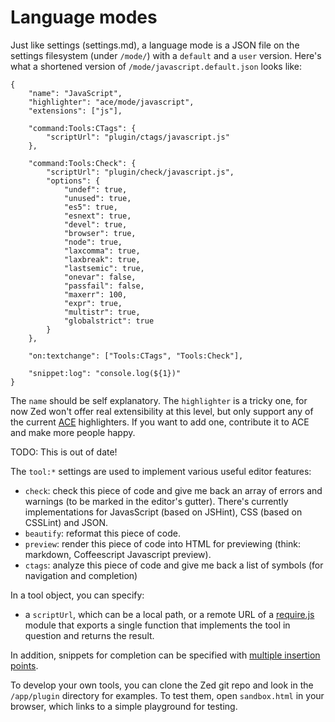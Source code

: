 Language modes
==============

Just like settings (settings.md), a language mode is a JSON file on the settings
filesystem (under `/mode/`) with a `default` and a `user` version. Here's what a
shortened version of `/mode/javascript.default.json` looks like:

    {
        "name": "JavaScript",
        "highlighter": "ace/mode/javascript",
        "extensions": ["js"],

        "command:Tools:CTags": {
            "scriptUrl": "plugin/ctags/javascript.js"
        },

        "command:Tools:Check": {
            "scriptUrl": "plugin/check/javascript.js",
            "options": {
                "undef": true,
                "unused": true,
                "es5": true,
                "esnext": true,
                "devel": true,
                "browser": true,
                "node": true,
                "laxcomma": true,
                "laxbreak": true,
                "lastsemic": true,
                "onevar": false,
                "passfail": false,
                "maxerr": 100,
                "expr": true,
                "multistr": true,
                "globalstrict": true
            }
        },

        "on:textchange": ["Tools:CTags", "Tools:Check"],

        "snippet:log": "console.log(${1})"
    }

The `name` should be self explanatory. The `highlighter` is a tricky one, for
now Zed won't offer real extensibility at this level, but only support any of
the current [ACE](http://ace.ajax.org) highlighters. If you want to add one,
contribute it to ACE and make more people happy.

TODO: This is out of date!

The `tool:*` settings are used to implement various useful editor features:

* `check`: check this piece of code and give me back an array of errors and
  warnings (to be marked in the editor's gutter). There's currently
  implementations for JavasScript (based on JSHint), CSS (based on CSSLint) and
  JSON.
* `beautify`: reformat this piece of code.
* `preview`: render this piece of code into HTML for previewing (think:
  markdown, Coffeescript Javascript preview).
* `ctags`: analyze this piece of code and give me back a list of symbols (for
  navigation and completion)

In a tool object, you can specify:

* a `scriptUrl`, which can be a local path, or a remote URL of a
  [require.js](http://requirejs.org) module that exports a single function that
  implements the tool in question and returns the result.

In addition, snippets for completion can be specified with [multiple insertion
points](http://screencast.com/t/AYCwS0ZKE).

To develop your own tools, you can clone the Zed git repo and look in the
`/app/plugin` directory for examples. To test them, open `sandbox.html` in your
browser, which links to a simple playground for testing.

